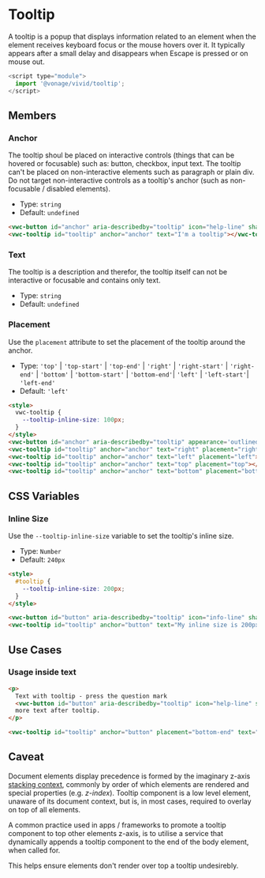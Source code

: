 # Tooltip

A tooltip is a popup that displays information related to an element when the element receives keyboard focus or the mouse hovers over it. It typically appears after a small delay and disappears when Escape is pressed or on mouse out. 

```js
<script type="module">
  import '@vonage/vivid/tooltip';
</script>
```

## Members

### Anchor

The tooltip shoul be placed on interactive controls (things that can be hovered or focusable) such as: button, checkbox, input text.
The tooltip can't be placed on non-interactive elements such as paragraph or plain div.
Do not target non-interactive controls as a tooltip's anchor (such as non-focusable / disabled elements).

- Type: `string`
- Default: `undefined`

```html preview center
<vwc-button id="anchor" aria-describedby="tooltip" icon="help-line" shape="pill"></vwc-button>
<vwc-tooltip id="tooltip" anchor="anchor" text="I'm a tooltip"></vwc-tooltip>
```

### Text

The tooltip is a description and therefor, the tooltip itself can not be interactive or focusable and contains only text.

- Type: `string`
- Default: `undefined`

### Placement

Use the `placement` attribute to set the placement of the tooltip around the anchor.

- Type: `'top'` | `'top-start'` | `'top-end'` | `'right'` | `'right-start'` | `'right-end'` | `'bottom'` | `'bottom-start'` | `'bottom-end'`| `'left'` | `'left-start'`| `'left-end'`
- Default: `'left'`

```html preview center
<style>
  vwc-tooltip {
    --tooltip-inline-size: 100px;
  }
</style>
<vwc-button id="anchor" aria-describedby="tooltip" appearance='outlined' label='This is an anchor'></vwc-button>
<vwc-tooltip id="tooltip" anchor="anchor" text="right" placement="right"></vwc-tooltip>
<vwc-tooltip id="tooltip" anchor="anchor" text="left" placement="left"></vwc-tooltip>
<vwc-tooltip id="tooltip" anchor="anchor" text="top" placement="top"></vwc-tooltip>
<vwc-tooltip id="tooltip" anchor="anchor" text="bottom" placement="bottom"></vwc-tooltip>
```

## CSS Variables

### Inline Size

Use the `--tooltip-inline-size` variable to set the tooltip's inline size.

- Type: `Number`
- Default: `240px`

```html preview center
<style>
  #tooltip {
    --tooltip-inline-size: 200px;
  }
</style>

<vwc-button id="button" aria-describedby="tooltip" icon="info-line" shape="pill"></vwc-button>
<vwc-tooltip id="tooltip" anchor="button" text="My inline size is 200px"></vwc-tooltip>
```

## Use Cases

### Usage inside text

```html preview
<p>
  Text with tooltip - press the question mark
  <vwc-button id="button" aria-describedby="tooltip" icon="help-line" shape="pill"></vwc-button>
  more text after tooltip.
</p>

<vwc-tooltip id="tooltip" anchor="button" placement="bottom-end" text="I'm the tooltip content"></vwc-tooltip>
```

## Caveat

Document elements display precedence is formed by the imaginary z-axis [stacking context](https://developer.mozilla.org/en-US/docs/Web/CSS/CSS_Positioning/Understanding_z_index/The_stacking_context), commonly by order of which elements are rendered and special properties (e.g. _z-index_).
Tooltip component is a low level element, unaware of its document context, but is, in most cases, required to overlay on top of all elements.

A common practice used in apps / frameworks to promote a tooltip component to top other elements z-axis, is to utilise a service that dynamically appends a tooltip component to the end of the body element, when called for.

This helps ensure elements don't render over top a tooltip undesirebly.

